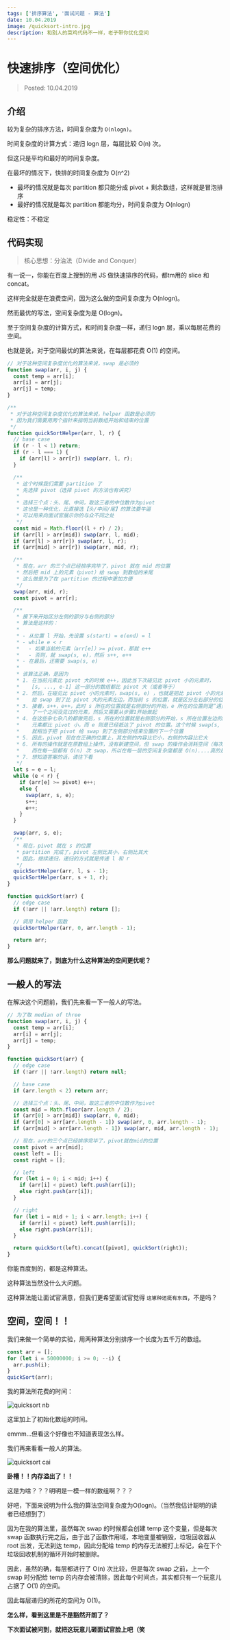 ```yaml
---
tags: ['排序算法', '面试问题 - 算法']
date: 10.04.2019
image: /quicksort-intro.jpg
description: 和别人的菜鸡代码不一样，老子带你优化空间
---
```


# 快速排序（空间优化）

> Posted: 10.04.2019

<Tag />

## 介绍

较为复杂的排序方法，时间复杂度为 `O(nlogn)`。

时间复杂度的计算方式：递归 logn 层，每层比较 O(n) 次。

但这只是平均和最好的时间复杂度。

在最坏的情况下，快排的时间复杂度为 O(n^2)

- 最坏的情况就是每次 partition 都只能分成 pivot + 剩余数组，这样就是冒泡排序
- 最好的情况就是每次 partition 都能均分，时间复杂度为 O(nlogn)

稳定性：不稳定

## 代码实现

> 核心思想：分治法（Divide and Conquer）

有一说一，你能在百度上搜到的用 JS 做快速排序的代码，都tm用的 slice 和 concat。

这样完全就是在浪费空间，因为这么做的空间复杂度为 O(nlogn)。

然而最优的写法，空间复杂度为是 O(logn)。

至于空间复杂度的计算方式，和时间复杂度一样，递归 logn 层，乘以每层花费的空间。

也就是说，对于空间最优的算法来说，在每层都花费 O(1) 的空间。

```javascript
// 对于这种空间复杂度优化的算法来说，swap 是必须的
function swap(arr, i, j) {
  const temp = arr[i];
  arr[i] = arr[j];
  arr[j] = temp;
}

/**
 * 对于这种空间复杂度优化的算法来说，helper 函数是必须的
 * 因为我们需要用两个指针来指明当前数组开始和结束的位置
 */
function quickSortHelper(arr, l, r) {
  // base case
  if (r - l < 1) return;
  if (r - l === 1) {
    if (arr[l] > arr[r]) swap(arr, l, r);
  }

  /**
   * 这个时候我们需要 partition 了
   * 先选择 pivot（选择 pivot 的方法也有讲究）
   * 
   * 选择三个点：头、尾、中间，取这三者的中位数作为pivot
   * 这也是一种优化，比直接选【头/中间/尾】的算法要牛逼
   * 可以用来向面试官展示你的与众不同之处
   */
  const mid = Math.floor((l + r) / 2);
  if (arr[l] > arr[mid]) swap(arr, l, mid);
  if (arr[l] > arr[r]) swap(arr, l, r);
  if (arr[mid] > arr[r]) swap(arr, mid, r);

  /**
   * 现在，arr 的三个点已经排序完毕了，pivot 就在 mid 的位置
   * 然后把 mid 上的元素（pivot）给 swap 到数组的末尾
   * 这么做是为了在 partition 的过程中更加方便
   */
  swap(arr, mid, r);
  const pivot = arr[r];

  /**
   * 接下来开始区分左侧的部分与右侧的部分
   * 算法是这样的：
   * 
   * - 从位置 l 开始，先设置 s(start) = e(end) = l
   * - while e < r 
   *   - 如果当前的元素（arr[e]）>= pivot，那就 e++
   *   - 否则，就 swap(s, e)，然后 s++, e++
   * - 在最后，还需要 swap(s, e)
   * 
   * 该算法正确，是因为
   * 1. 在当前元素比 pivot 大的时候 e++，因此当下次碰见比 pivot 小的元素时，
   *    [s, ..., e-1] 这一部分的数组都比 pivot 大（或者等于）
   * 2. 然后，在碰见比 pivot 小的元素时，swap(s, e) ，也就是把比 pivot 小的元素
   *    给 swap 到了比 pivot 大的元素左边，而当前 s 的位置，就是区分左右部分的位置
   * 3. 接着，s++，e++，此时 s 所在的位置就是右侧部分的开始，e 所在的位置则是“遇见”
   *    了一个之间没见过的元素，然后又需要从步骤1开始做起
   * 4. 在这些杂七杂八的都做完后，s 所在的位置就是右侧部分的开始，s 所在位置左边的所有
   *    元素都比 pivot 小，而 e 则是已经抵达了 pivot 的位置。这个时候 swap(s, e)，
   *    就相当于把 pivot 给 swap 到了左侧部分结束位置的下一个位置
   * 5. 因此，pivot 现在在正确的位置上，其左侧的内容比它小，右侧的内容比它大
   * 6. 所有的操作就是在原数组上操作，没有新建空间，但 swap 的操作会消耗空间（每次都要建temp），
   *    而在每一层都有 O(n) 次 swap，所以在每一层的空间复杂度都是 O(n)....真的是这样吗？
   * 7. 想知道答案的话，请往下看
   */
  let s = e = l;
  while (e < r) {
    if (arr[e] >= pivot) e++;
    else {
      swap(arr, s, e);
      s++;
      e++;
    }
  }

  swap(arr, s, e);
  /**
   * 现在，pivot 就在 s 的位置
   * partition 完成了，pivot 左侧比其小，右侧比其大
   * 因此，继续递归，递归的方式就是传递 l 和 r
   */
  quickSortHelper(arr, l, s - 1);
  quickSortHelper(arr, s + 1, r);
}

function quickSort(arr) {
  // edge case
  if (!arr || !arr.length) return [];

  // 调用 helper 函数
  quickSortHelper(arr, 0, arr.length - 1);

  return arr;
}
```

<span v-red>**那么问题就来了，到底为什么这种算法的空间更优呢？**</span>

## 一般人的写法

在解决这个问题前，我们先来看一下一般人的写法。

```javascript
// 为了取 median of three
function swap(arr, i, j) {
  const temp = arr[i];
  arr[i] = arr[j];
  arr[j] = temp;
}

function quickSort(arr) {
  // edge case
  if (!arr || !arr.length) return null;

  // base case
  if (arr.length < 2) return arr;

  // 选择三个点：头、尾、中间，取这三者的中位数作为pivot
  const mid = Math.floor(arr.length / 2);
  if (arr[0] > arr[mid]) swap(arr, 0, mid);
  if (arr[0] > arr[arr.length - 1]) swap(arr, 0, arr.length - 1);
  if (arr[mid] > arr[arr.length - 1]) swap(arr, mid, arr.length - 1);

  // 现在，arr的三个点已经排序完毕了，pivot就在mid的位置
  const pivot = arr[mid];
  const left = [];
  const right = [];

  // left
  for (let i = 0; i < mid; i++) {
    if (arr[i] < pivot) left.push(arr[i]);
    else right.push(arr[i]);
  }

  // right
  for (let i = mid + 1; i < arr.length; i++) {
    if (arr[i] < pivot) left.push(arr[i]);
    else right.push(arr[i]);
  }

  return quickSort(left).concat([pivot], quickSort(right));
}
```

你能百度到的，都是这种算法。

这种算法当然没什么大问题。

这种算法能让面试官满意，但我们更希望面试官觉得 `这崽种还挺有东西`，不是吗？

## 空间，空间！！

我们来做一个简单的实验，用两种算法分别排序一个长度为五千万的数组。

```javascript
const arr = [];
for (let i = 50000000; i >= 0; --i) {
  arr.push(i);
}
quickSort(arr);
```

我的算法所花费的时间：

![quicksort nb](/quicksort-nb.png)

这里加上了初始化数组的时间。

emmm...但看这个好像也不知道表现怎么样。

我们再来看看一般人的算法。

![quicksort cai](/quicksort-cai.png)

<span v-red>**卧槽！！内存溢出了！！**</span>

这是为啥？？？明明是一模一样的数组啊？？？

好吧，下面来说明为什么我的算法空间复杂度为O(logn)。（当然我估计聪明的读者已经想到了）

因为在我的算法里，虽然每次 swap 的时候都会创建 temp 这个变量，但是每次 swap 函数执行完之后，由于出了函数作用域，本地变量被销毁，垃圾回收器从 root 出发，无法到达 temp，因此分配给 temp 的内存无法被打上标记，会在下个垃圾回收机制的循环开始时被删除。

因此，虽然的确，每层都进行了 O(n) 次比较，但是每次 swap 之前，上一个 swap 时分配给 temp 的内存会被清除，因此每个时间点，其实都只有一个玩意儿占据了 O(1) 的空间。

因此每层递归的所花的空间为 O(1)。

**怎么样，看到这里是不是豁然开朗了？**

<span v-red>**下次面试被问到，就把这玩意儿砸面试官脸上吧（笑**</span>

<Disqus />